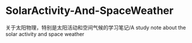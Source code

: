 # SolarActivity-And-SpaceWeather
关于太阳物理，特别是太阳活动和空间气候的学习笔记/A study note about the solar activity and space weather
